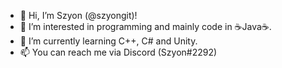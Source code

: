 - 👋 Hi, I’m Szyon (@szyongit)!
- 👀 I’m interested in programming and mainly code in ☕Java☕.
- 🌱 I’m currently learning C++, C# and Unity.
- 📫 You can reach me via Discord (Szyon#2292)

<!---
szyongit/szyongit is a ✨ special ✨ repository because its `README.md` (this file) appears on your GitHub profile.
You can click the Preview link to take a look at your changes.
--->
